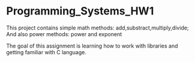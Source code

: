 # Programming_Systems_HW1
This project contains simple math methods: add,substract,multiply,divide; 
And also power methods: power and exponent

The goal of this assignment is learning how to work with libraries and getting familiar with C language.
